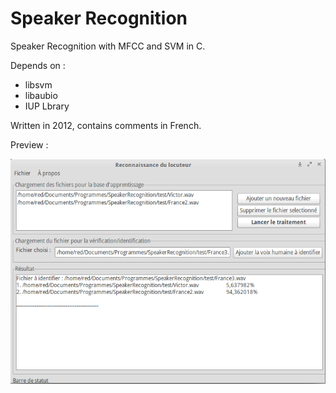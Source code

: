 # Speaker Recognition
Speaker Recognition with MFCC and SVM in C.

Depends on : 
* libsvm
* libaubio
* IUP Lbrary

Written in 2012, contains comments in French.

Preview : 

![Screenshot](/sr_screenshot.png)
